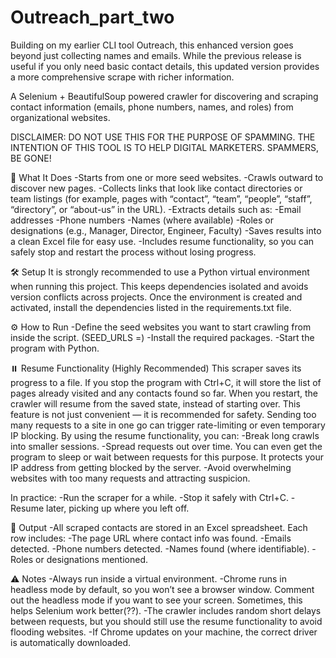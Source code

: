 # Outreach_part_two
Building on my earlier CLI tool Outreach, this enhanced version goes beyond just collecting names and emails. While the previous release is useful if you only need basic contact details, this updated version provides a more comprehensive scrape with richer information.

A Selenium + BeautifulSoup powered crawler for discovering and scraping contact information (emails, phone numbers, names, and roles) from organizational websites.

DISCLAIMER: DO NOT USE THIS FOR THE PURPOSE OF SPAMMING. THE INTENTION OF THIS TOOL IS TO HELP DIGITAL MARKETERS. SPAMMERS, BE GONE!

🚀 What It Does
-Starts from one or more seed websites.
-Crawls outward to discover new pages.
-Collects links that look like contact directories or team listings (for example, pages with “contact”, “team”, “people”, “staff”, “directory”, or “about-us” in the URL).
-Extracts details such as:
  -Email addresses
  -Phone numbers
  -Names (where available)
  -Roles or designations (e.g., Manager, Director, Engineer, Faculty)
  -Saves results into a clean Excel file for easy use.
-Includes resume functionality, so you can safely stop and restart the process without losing progress.

🛠️ Setup
It is strongly recommended to use a Python virtual environment when running this project. This keeps dependencies isolated and avoids version conflicts across projects.
Once the environment is created and activated, install the dependencies listed in the requirements.txt file.

⚙️ How to Run
-Define the seed websites you want to start crawling from inside the script. (SEED_URLS =)
-Install the required packages.
-Start the program with Python.

⏸️ Resume Functionality (Highly Recommended)
This scraper saves its progress to a file. If you stop the program with Ctrl+C, it will store the list of pages already visited and any contacts found so far.
When you restart, the crawler will resume from the saved state, instead of starting over.
This feature is not just convenient — it is recommended for safety. Sending too many requests to a site in one go can trigger rate-limiting or even temporary IP blocking. By using the resume functionality, you can:
-Break long crawls into smaller sessions.
-Spread requests out over time. You can even get the program to sleep or wait between requests for this purpose. It protects your IP address from getting blocked by the server.
-Avoid overwhelming websites with too many requests and attracting suspicion.

In practice:
-Run the scraper for a while.
-Stop it safely with Ctrl+C.
-Resume later, picking up where you left off.

📂 Output
-All scraped contacts are stored in an Excel spreadsheet. Each row includes:
-The page URL where contact info was found.
-Emails detected.
-Phone numbers detected.
-Names found (where identifiable).
-Roles or designations mentioned.

⚠️ Notes
-Always run inside a virtual environment.
-Chrome runs in headless mode by default, so you won’t see a browser window. Comment out the headless mode if you want to see your screen. Sometimes, this helps Selenium work better(??).
-The crawler includes random short delays between requests, but you should still use the resume functionality to avoid flooding websites.
-If Chrome updates on your machine, the correct driver is automatically downloaded.
